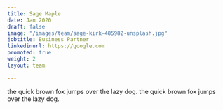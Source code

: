 ```yaml
---
title: Sage Maple
date: Jan 2020
draft: false
image: "/images/team/sage-kirk-485982-unsplash.jpg"
jobtitle: Business Partner
linkedinurl: https://google.com
promoted: true
weight: 2
layout: team

---
```

the quick brown fox jumps over the lazy dog. the quick brown fox jumps over the lazy dog.
